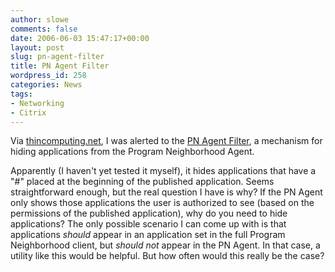 ```yaml
---
author: slowe
comments: false
date: 2006-06-03 15:47:17+00:00
layout: post
slug: pn-agent-filter
title: PN Agent Filter
wordpress_id: 258
categories: News
tags:
- Networking
- Citrix
---
```


Via [thincomputing.net](http://www.thincomputing.net/comment.php?comment.news.2052), I was alerted to the [PN Agent Filter](http://www.thomaskoetzing.de/index.php?option=com_content&task=view&id=69&Itemid=108), a mechanism for hiding applications from the Program Neighborhood Agent.

Apparently (I haven't yet tested it myself), it hides applications that have a "#" placed at the beginning of the published application. Seems straightforward enough, but the real question I have is why? If the PN Agent only shows those applications the user is authorized to see (based on the permissions of the published application), why do you need to hide applications? The only possible scenario I can come up with is that applications _should_ appear in an application set in the full Program Neighborhood client, but _should not_ appear in the PN Agent. In that case, a utility like this would be helpful. But how often would this really be the case?
